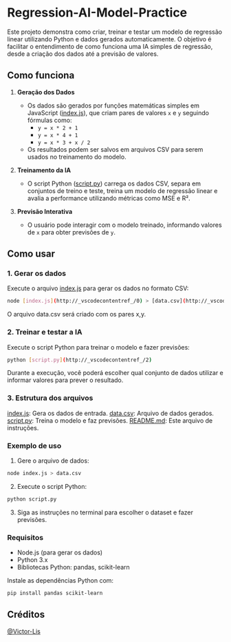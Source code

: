 # Regression-AI-Model-Practice

Este projeto demonstra como criar, treinar e testar um modelo de regressão linear utilizando Python e dados gerados automaticamente. O objetivo é facilitar o entendimento de como funciona uma IA simples de regressão, desde a criação dos dados até a previsão de valores.

## Como funciona

1. **Geração dos Dados**
   - Os dados são gerados por funções matemáticas simples em JavaScript ([index.js](index.js)), que criam pares de valores `x` e `y` seguindo fórmulas como:
     - `y = x * 2 + 1`
     - `y = x * 4 + 1`
     - `y = x * 3 + x / 2`
   - Os resultados podem ser salvos em arquivos CSV para serem usados no treinamento do modelo.

2. **Treinamento da IA**
   - O script Python ([script.py](script.py)) carrega os dados CSV, separa em conjuntos de treino e teste, treina um modelo de regressão linear e avalia a performance utilizando métricas como MSE e R².

3. **Previsão Interativa**
   - O usuário pode interagir com o modelo treinado, informando valores de `x` para obter previsões de `y`.

## Como usar

### 1. Gerar os dados

Execute o arquivo [index.js](index.js) para gerar os dados no formato CSV:

```sh
node [index.js](http://_vscodecontentref_/0) > [data.csv](http://_vscodecontentref_/1)
```

O arquivo data.csv será criado com os pares x,y.

### 2. Treinar e testar a IA

Execute o script Python para treinar o modelo e fazer previsões:

```sh
python [script.py](http://_vscodecontentref_/2)
```

Durante a execução, você poderá escolher qual conjunto de dados utilizar e informar valores para prever o resultado.

### 3. Estrutura dos arquivos
[index.js](index.js): Gera os dados de entrada.
[data.csv](data.csv): Arquivo de dados gerados.
[script.py](script.py): Treina o modelo e faz previsões.
[README.md](README.md): Este arquivo de instruções.

### Exemplo de uso

1. Gere o arquivo de dados:
```sh
node index.js > data.csv
```

2. Execute o script Python:
```sh
python script.py
```

3. Siga as instruções no terminal para escolher o dataset e fazer previsões.

### Requisitos
- Node.js (para gerar os dados)
- Python 3.x
- Bibliotecas Python: pandas, scikit-learn

Instale as dependências Python com:
```sh
pip install pandas scikit-learn
```

## Créditos
[@Victor-Lis](https://github.com/Victor-Lis)